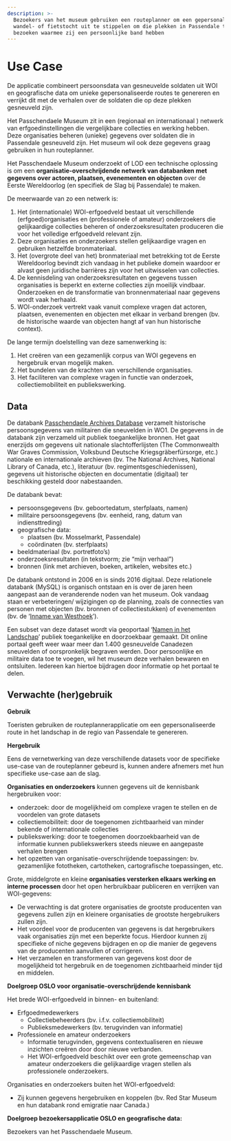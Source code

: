 ```yaml
---
description: >-
  Bezoekers van het museum gebruiken een routeplanner om een gepersonaliseerde
  wandel- of fietstocht uit te stippelen om die plekken in Passendale te
  bezoeken waarmee zij een persoonlijke band hebben
---
```


# Use Case

De applicatie combineert persoonsdata van gesneuvelde soldaten uit WOI en geografische data om unieke gepersonaliseerde routes te genereren en verrijkt dit met de verhalen over de soldaten die op deze plekken gesneuveld zijn.&#x20;

Het Passchendaele Museum zit in een (regionaal en internationaal ) netwerk van erfgoedinstellingen die vergelijkbare collecties en werking hebben. Deze organisaties beheren (unieke) gegevens over soldaten die in Passendale gesneuveld zijn. Het museum wil ook deze gegevens graag gebruiken in hun routeplanner.

Het Passchendaele Museum onderzoekt of LOD een technische oplossing is om een **organisatie-overschrijdende netwerk van databanken met gegevens over actoren, plaatsen, evenementen en objecten** over de Eerste Wereldoorlog (en specifiek de Slag bij Passendale) te maken.&#x20;

De meerwaarde van zo een netwerk is:

1. Het (internationale) WOI-erfgoedveld bestaat uit verschillende (erfgoed)organisaties en (professionele of amateur) onderzoekers die gelijkaardige collecties beheren of onderzoeksresultaten produceren die voor het volledige erfgoedveld relevant zijn.
2. Deze organisaties en onderzoekers stellen gelijkaardige vragen en gebruiken hetzelfde bronmateriaal.
3. Het (overgrote deel van het) bronmateriaal met betrekking tot de Eerste Wereldoorlog bevindt zich vandaag in het publieke domein waardoor er alvast geen juridische barrières zijn voor het uitwisselen van collecties.
4. De kennisdeling van onderzoeksresultaten en gegevens tussen organisaties is beperkt en externe collecties zijn moeilijk vindbaar. Onderzoeken en de transformatie van bronnenmateriaal naar gegevens wordt vaak herhaald.
5. WOI-onderzoek vertrekt vaak vanuit complexe vragen dat actoren, plaatsen, evenementen en objecten met elkaar in verband brengen (bv. de historische waarde van objecten hangt af van hun historische context).

De lange termijn doelstelling van deze samenwerking is:

1. Het creëren van een gezamenlijk corpus van WOI gegevens en hergebruik ervan mogelijk maken.
2. Het bundelen van de krachten van verschillende organisaties.
3. Het faciliteren van complexe vragen in functie van onderzoek, collectiemobiliteit en publiekswerking.

## Data

De databank [Passchendaele Archives Database](https://archives.passchendaele.be/nl/) verzamelt historische persoonsgegevens van militairen die sneuvelden in WO1. De gegevens in de databank zijn verzameld uit publiek toegankelijke bronnen. Het gaat enerzijds om gegevens uit nationale slachtofferlijsten (The Commonwealth War Graves Commission, Volksbund Deutsche Kriegsgräberfürsorge, etc.) nationale en internationale archieven (bv. The National Archives, National Library of Canada, etc.), literatuur (bv. regimentsgeschiedenissen), gegevens uit historische objecten en documentatie (digitaal) ter beschikking gesteld door nabestaanden.

De databank bevat:

* persoonsgegevens (bv. geboortedatum, sterfplaats, namen)
* militaire persoonsgegevens (bv. eenheid, rang, datum van indiensttreding)
* geografische data:&#x20;
  * plaatsen (bv. Mosselmarkt, Passendale)
  * coördinaten (bv. sterfplaats)
* beeldmateriaal (bv. portretfoto’s)
* onderzoeksresultaten (in tekstvorm; zie “mijn verhaal”)
* bronnen (link met archieven, boeken, artikelen, websites etc.)

De databank ontstond in 2006 en is sinds 2016 digitaal. Deze relationele databank (MySQL) is organisch ontstaan en is over de jaren heen aangepast aan de veranderende noden van het museum. Ook vandaag staan er verbeteringen/ wijzigingen op de planning, zoals de connecties van personen met objecten (bv. bronnen of collectiestukken) of evenementen (bv. de ‘[Inname van Westhoek](https://en.wikipedia.org/wiki/Capture\_of\_Westhoek)’).

Een subset van deze dataset wordt via geoportaal ‘[Namen in het Landschap](https://passchendaele.be/kenniscentrum-2/namen-in-het-landschap/)’ publiek toegankelijke en doorzoekbaar gemaakt. Dit online portaal geeft weer waar meer dan 1.400 gesneuvelde Canadezen sneuvelden of oorspronkelijk begraven werden. Door persoonlijke en militaire data toe te voegen, wil het museum deze verhalen bewaren en ontsluiten. Iedereen kan hiertoe bijdragen door informatie op het portaal te delen.

## Verwachte (her)gebruik

**Gebruik**

Toeristen gebruiken de routeplannerapplicatie om een gepersonaliseerde route in het landschap in de regio van Passendale te genereren.

**Hergebruik**

Eens de vernetwerking van deze verschillende datasets voor de specifieke use-case van de routeplanner gebeurd is, kunnen andere afnemers met hun specifieke use-case aan de slag.

**Organisaties en onderzoekers** kunnen gegevens uit de kennisbank hergebruiken voor:

* onderzoek: door de mogelijkheid om complexe vragen te stellen en de voordelen van grote datasets
* collectiemobiliteit: door de toegenomen zichtbaarheid van minder bekende of internationale collecties
* publiekswerking: door te toegenomen doorzoekbaarheid van de informatie kunnen publiekswerkers steeds nieuwe en aangepaste verhalen brengen
* het opzetten van organisatie-overschrijdende toepassingen: bv. gezamenlijke fototheken, cartotheken, cartografische toepassingen, etc.

Grote, middelgrote en kleine **organisaties versterken elkaars werking en interne processen** door het open herbruikbaar publiceren en verrijken van WOI-gegevens:

* De verwachting is dat grotere organisaties de grootste producenten van gegevens zullen zijn en kleinere organisaties de grootste hergebruikers zullen zijn.
* Het voordeel voor de producenten van gegevens is dat hergebruikers vaak organisaties zijn met een beperkte focus. Hierdoor kunnen zij specifieke of niche gegevens bijdragen en op die manier de gegevens van de producenten aanvullen of corrigeren.
* Het verzamelen en transformeren van gegevens kost door de mogelijkheid tot hergebruik en de toegenomen zichtbaarheid minder tijd en middelen.

**Doelgroep OSLO voor organisatie-overschrijdende kennisbank**

Het brede WOI-erfgoedveld in binnen- en buitenland:

* Erfgoedmedewerkers
  * Collectiebeheerders (bv. i.f.v. collectiemobiliteit)
  * Publieksmedewerkers (bv. terugvinden van informatie)
* Professionele en amateur onderzoekers
  * Informatie terugvinden, gegevens contextualiseren en nieuwe inzichten creëren door door nieuwe verbanden.
  * Het WOI-erfgoedveld beschikt over een grote gemeenschap van amateur onderzoekers die gelijkaardige vragen stellen als professionele onderzoekers.

Organisaties en onderzoekers buiten het WOI-erfgoedveld:

* Zij kunnen gegevens hergebruiken en koppelen (bv. Red Star Museum en hun databank rond emigratie naar Canada.)

**Doelgroep bezoekersapplicatie OSLO en geografische data:**

Bezoekers van het Passchendaele Museum.
